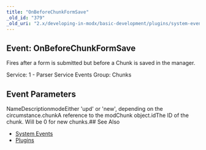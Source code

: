 ```yaml
---
title: "OnBeforeChunkFormSave"
_old_id: "379"
_old_uri: "2.x/developing-in-modx/basic-development/plugins/system-events/onbeforechunkformsave"
---
```


## Event: OnBeforeChunkFormSave

Fires after a form is submitted but before a Chunk is saved in the manager.

Service: 1 - Parser Service Events 
Group: Chunks

## Event Parameters

NameDescriptionmodeEither 'upd' or 'new', depending on the circumstance.chunkA reference to the modChunk object.idThe ID of the chunk. Will be 0 for new chunks.## See Also

- [System Events](developing-in-modx/basic-development/plugins/system-events "System Events")
- [Plugins](developing-in-modx/basic-development/plugins "Plugins")